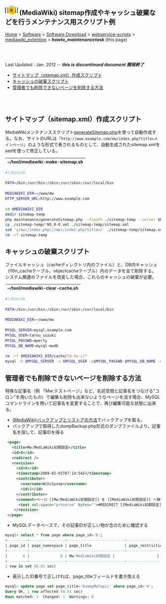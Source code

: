 ## ![icon](../readme_pics/softdown-ico-MediaWiki.png) (MediaWiki) sitemap作成やキャッシュ破棄などを行うメンテナンス用スクリプト例<!-- omit in toc -->

[Home](https://oasis3855.github.io/webpage/) > [Software](https://oasis3855.github.io/webpage/software/index.html) > [Software Download](https://oasis3855.github.io/webpage/software/software-download.html) > [webservice-scripts](../../README.md) > [mediawiki_extention](../README.md) > ***howto_maintenancetask*** (this page)

<br />
<br />

Last Updated : Jan. 2012 -- ***this is discontinued document 開発終了***

- [サイトマップ（sitemap.xml）作成スクリプト](#サイトマップsitemapxml作成スクリプト)
- [キャッシュの破棄スクリプト](#キャッシュの破棄スクリプト)
- [管理者でも削除できないページを削除する方法](#管理者でも削除できないページを削除する方法)

<br />
<br />

## サイトマップ（sitemap.xml）作成スクリプト

MediaWikiメンテナンススクリプト[generateSitemap.php](https://www.mediawiki.org/wiki/Manual:GenerateSitemap.php)を使って自動作成する。なお、サイトのURLは『``` http://www.example.com/mw/index.php?title=メインページ ```』のような形式で表されるものとして、自動生成されたsitemap.xmlをsedを使って修正している。


| ~/tool/mediawiki-make-sitemap.sh |
| --- |
```bash
#!/bin/sh

PATH=/bin:/usr/bin:/sbin:/usr/sbin:/usr/local/bin

MEDIAWIKI_DIR=~/www/mw
HTTP_SERVER_URL=http://www.example.com

cd $MEDIAWIKI_DIR
mkdir sitemap-temp
php maintenance/generateSitemap.php --fspath ./sitemap-temp --server $HTTP_SERVER_URL --compress=no
cp ./sitemap-temp/*NS_0-0.xml ./sitemap-temp/sitemap.xml
sed 's/mw\/index.php\//mw\/index.php?title=/' ./sitemap-temp/sitemap.xml > ./sitemap.xml
rm -rf sitemap-temp
```


## キャッシュの破棄スクリプト

ファイルキャッシュ（cacheディレクトリ内のファイル）と、DB内キャッシュ（l10n_cacheテーブル、objectcacheテーブル）内のデータを全て削除する。 システム関連のファイルを改変した場合、これらのキャッシュの破棄が必要。

| ~/tool/mediawiki-clear-cache.sh |
| --- |
```bash
#!/bin/sh

PATH=/bin:/usr/bin:/sbin:/usr/sbin:/usr/local/bin

MEDIAWIKI_DIR=~/www/mw

MYSQL_SERVER=mysql.example.com
MYSQL_USER=tarou_suzuki
MYSQL_PASSWD=qwerty
MYSQL_DB_NAME=mysql-mwdb

rm -rf $MEDIAWIKI_DIR/cache/[0-9a-z]* 
mysql -h $MYSQL_SERVER -u $MYSQL_USER -p$MYSQL_PASSWD $MYSQL_DB_NAME -e "truncate table objectcache;truncate table l10n_cache;"
```


## 管理者でも削除できないページを削除する方法

特殊な記事名（例 「Mw:テストページ」など、名前空間と記事名をつなげる”コロン”を用いたもの）で編集も削除も出来ないようなページを消す場合、MySQLコマンドラインを用いて記事名を変更することで、再び編集可能な状態に出来る。

- [(MediaWiki)バックアップとリストアの方法](howto_backup_restore.md)でバックアップを取る。
- バックアップで取得したdumpBackup.php形式のダンプファイルより、記事名を探して、記事IDを得る 

```xml
 <page>
   <title>Mw:MediaWiki初期設定</title>
   <id>6</id>
   <redirect />
   <revision>
     <id>8</id>
     <timestamp>2009-02-01T07:14:54Z</timestamp>
     <contributor>
       <username>WikiSysop</username>
       <id>1</id>
     </contributor>
     <comment>ページ [[Mw:MediaWiki初期設定]] を [[MediaWiki初期設定]] へ移動: mw:プレフィックス誤用</comment>
      <text xml:space="preserve" bytes="">#REDIRECT [[MediaWiki初期設定]]</text>
    </revision>
 </page>
```

- MySQLデータベースで、その記事IDが正しい物か念のために確認する 

```sql
mysql> select * from page where page_id='6';
+---------+----------------+--------------------------+-------------------+--------------+------------------+-------------+------------------+----------------+-------------+----------+
| page_id | page_namespace | page_title               | page_restrictions | page_counter | page_is_redirect | page_is_new | page_random      | page_touched   | page_latest | page_len |
+---------+----------------+--------------------------+-------------------+--------------+------------------+-------------+------------------+----------------+-------------+----------+
|       6 |              0 | Mw:MediaWiki初期設定 |                   |            0 |                1 |           1 | 0.35501643945463 | 20090201071454 |           8 |       49 |
+---------+----------------+--------------------------+-------------------+--------------+------------------+-------------+------------------+----------------+-------------+----------+
1 row in set (0.01 sec)
```

- 表示したID番号で正しければ、page_titleフィールドを書き換える 

```sql
mysql> update page set page_title='DummyMwTopic' where page_id='6';
Query OK, 1 row affected (0.01 sec)
Rows matched: 1  Changed: 1  Warnings: 0
```

